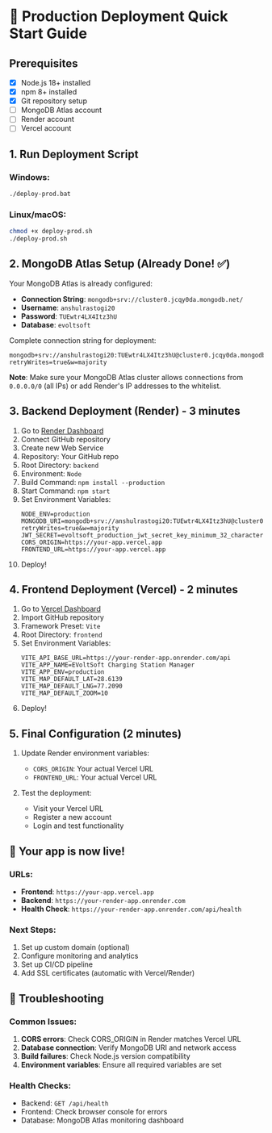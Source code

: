 # 🚀 Production Deployment Quick Start Guide

## Prerequisites
- [x] Node.js 18+ installed
- [x] npm 8+ installed
- [x] Git repository setup
- [ ] MongoDB Atlas account
- [ ] Render account
- [ ] Vercel account

## 1. Run Deployment Script

### Windows:
```bash
./deploy-prod.bat
```

### Linux/macOS:
```bash
chmod +x deploy-prod.sh
./deploy-prod.sh
```

## 2. MongoDB Atlas Setup (Already Done! ✅)

Your MongoDB Atlas is already configured:
- **Connection String**: `mongodb+srv://cluster0.jcqy0da.mongodb.net/`
- **Username**: `anshulrastogi20`
- **Password**: `TUEwtr4LX4Itz3hU`
- **Database**: `evoltsoft`

Complete connection string for deployment:
```
mongodb+srv://anshulrastogi20:TUEwtr4LX4Itz3hU@cluster0.jcqy0da.mongodb.net/evoltsoft?retryWrites=true&w=majority
```

**Note**: Make sure your MongoDB Atlas cluster allows connections from `0.0.0.0/0` (all IPs) or add Render's IP addresses to the whitelist.

## 3. Backend Deployment (Render) - 3 minutes

1. Go to [Render Dashboard](https://dashboard.render.com)
2. Connect GitHub repository
3. Create new Web Service
4. Repository: Your GitHub repo
5. Root Directory: `backend`
6. Environment: `Node`
7. Build Command: `npm install --production`
8. Start Command: `npm start`
9. Set Environment Variables:
   ```
   NODE_ENV=production
   MONGODB_URI=mongodb+srv://anshulrastogi20:TUEwtr4LX4Itz3hU@cluster0.jcqy0da.mongodb.net/evoltsoft?retryWrites=true&w=majority
   JWT_SECRET=evoltsoft_production_jwt_secret_key_minimum_32_characters_for_security
   CORS_ORIGIN=https://your-app.vercel.app
   FRONTEND_URL=https://your-app.vercel.app
   ```
10. Deploy!

## 4. Frontend Deployment (Vercel) - 2 minutes

1. Go to [Vercel Dashboard](https://vercel.com/dashboard)
2. Import GitHub repository
3. Framework Preset: `Vite`
4. Root Directory: `frontend`
5. Set Environment Variables:
   ```
   VITE_API_BASE_URL=https://your-render-app.onrender.com/api
   VITE_APP_NAME=EVoltSoft Charging Station Manager
   VITE_APP_ENV=production
   VITE_MAP_DEFAULT_LAT=28.6139
   VITE_MAP_DEFAULT_LNG=77.2090
   VITE_MAP_DEFAULT_ZOOM=10
   ```
6. Deploy!

## 5. Final Configuration (2 minutes)

1. Update Render environment variables:
   - `CORS_ORIGIN`: Your actual Vercel URL
   - `FRONTEND_URL`: Your actual Vercel URL

2. Test the deployment:
   - Visit your Vercel URL
   - Register a new account
   - Login and test functionality

## 🎉 Your app is now live!

### URLs:
- **Frontend**: `https://your-app.vercel.app`
- **Backend**: `https://your-render-app.onrender.com`
- **Health Check**: `https://your-render-app.onrender.com/api/health`

### Next Steps:
1. Set up custom domain (optional)
2. Configure monitoring and analytics
3. Set up CI/CD pipeline
4. Add SSL certificates (automatic with Vercel/Render)

## 🔧 Troubleshooting

### Common Issues:
1. **CORS errors**: Check CORS_ORIGIN in Render matches Vercel URL
2. **Database connection**: Verify MongoDB URI and network access
3. **Build failures**: Check Node.js version compatibility
4. **Environment variables**: Ensure all required variables are set

### Health Checks:
- Backend: `GET /api/health`
- Frontend: Check browser console for errors
- Database: MongoDB Atlas monitoring dashboard
